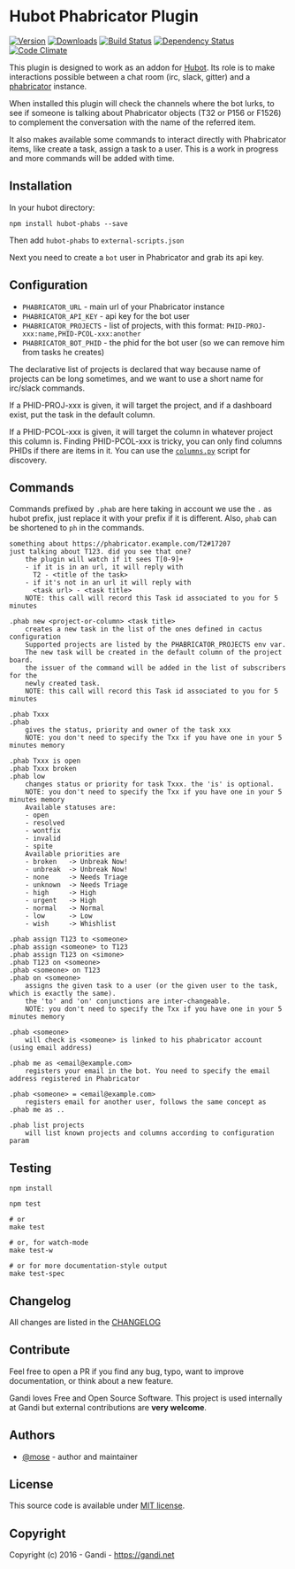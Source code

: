 Hubot Phabricator Plugin
=================================

[![Version](https://img.shields.io/npm/v/hubot-phabs.svg)](https://www.npmjs.com/package/hubot-phabs)
[![Downloads](https://img.shields.io/npm/dt/hubot-phabs.svg)](https://www.npmjs.com/package/hubot-phabs)
[![Build Status](https://img.shields.io/travis/Gandi/hubot-phabs.svg)](https://travis-ci.org/Gandi/hubot-phabs)
[![Dependency Status](https://gemnasium.com/Gandi/hubot-phabs.svg)](https://gemnasium.com/Gandi/hubot-phabs)
[![Code Climate](https://img.shields.io/codeclimate/github/Gandi/hubot-phabs.svg)](https://codeclimate.com/github/Gandi/hubot-phabs)

This plugin is designed to work as an addon for [Hubot](https://hubot.github.com/). Its role is to make interactions possible between a chat room (irc, slack, gitter) and a [phabricator](https://www.phacility.com/phabricator/) instance.

When installed this plugin will check the channels where the bot lurks, to see if someone is talking about Phabricator objects (T32 or P156 or F1526) to complement the conversation with the name of the referred item.

It also makes available some commands to interact directly with Phabricator items, like create a task, assign a task to a user. This is a work in progress and more commands will be added with time.

Installation
--------------
In your hubot directory:    

    npm install hubot-phabs --save

Then add `hubot-phabs` to `external-scripts.json`

Next you need to create a `bot` user in Phabricator and grab its api key.

Configuration
-----------------

- `PHABRICATOR_URL` - main url of your Phabricator instance
- `PHABRICATOR_API_KEY` - api key for the bot user
- `PHABRICATOR_PROJECTS` - list of projects, with this format: `PHID-PROJ-xxx:name,PHID-PCOL-xxx:another`
- `PHABRICATOR_BOT_PHID` - the phid for the bot user (so we can remove him from tasks he creates)

The declarative list of projects is declared that way because name of projects can be long sometimes, and we want to use a short name for irc/slack commands. 

If a PHID-PROJ-xxx is given, it will target the project, and if a dashboard exist, put the task in the default column.

If a PHID-PCOL-xxx is given, it will target the column in whatever project this column is. Finding PHID-PCOL-xxx is tricky, you can only find columns PHIDs if there are items in it. You can use the [`columns.py`](columns.py) script for discovery.

Commands
--------------

Commands prefixed by `.phab` are here taking in account we use the `.` as hubot prefix, just replace it with your prefix if it is different. Also, `phab` can be shortened to `ph` in the commands.

    something about https://phabricator.example.com/T2#17207
    just talking about T123. did you see that one?
        the plugin will watch if it sees T[0-9]+
        - if it is in an url, it will reply with 
          T2 - <title of the task>
        - if it's not in an url it will reply with
          <task url> - <task title>
        NOTE: this call will record this Task id associated to you for 5 minutes

    .phab new <project-or-column> <task title>
        creates a new task in the list of the ones defined in cactus configuration
        Supported projects are listed by the PHABRICATOR_PROJECTS env var.
        The new task will be created in the default column of the project board.
        the issuer of the command will be added in the list of subscribers for the
        newly created task.
        NOTE: this call will record this Task id associated to you for 5 minutes

    .phab Txxx
    .phab
        gives the status, priority and owner of the task xxx
        NOTE: you don't need to specify the Txx if you have one in your 5 minutes memory

    .phab Txxx is open
    .phab Txxx broken
    .phab low
        changes status or priority for task Txxx. the 'is' is optional.
        NOTE: you don't need to specify the Txx if you have one in your 5 minutes memory
        Available statuses are:
        - open
        - resolved
        - wontfix
        - invalid
        - spite
        Available priorities are
        - broken   -> Unbreak Now!
        - unbreak  -> Unbreak Now!
        - none     -> Needs Triage
        - unknown  -> Needs Triage
        - high     -> High
        - urgent   -> High
        - normal   -> Normal
        - low      -> Low
        - wish     -> Whishlist

    .phab assign T123 to <someone>
    .phab assign <someone> to T123
    .phab assign T123 on <simone>
    .phab T123 on <someone>
    .phab <someone> on T123
    .phab on <someone>
        assigns the given task to a user (or the given user to the task, which is exactly the same).
        the 'to' and 'on' conjunctions are inter-changeable.
        NOTE: you don't need to specify the Txx if you have one in your 5 minutes memory

    .phab <someone>
        will check is <someone> is linked to his phabricator account (using email address)

    .phab me as <email@example.com>
        registers your email in the bot. You need to specify the email address registered in Phabricator

    .phab <someone> = <email@example.com>
        registers email for another user, follows the same concept as .phab me as ..

    .phab list projects
        will list known projects and columns according to configuration param

Testing
----------------

    npm install

    npm test
    
    # or
    make test
    
    # or, for watch-mode
    make test-w

    # or for more documentation-style output
    make test-spec

Changelog
---------------
All changes are listed in the [CHANGELOG](CHANGELOG.md)

Contribute
--------------
Feel free to open a PR if you find any bug, typo, want to improve documentation, or think about a new feature. 

Gandi loves Free and Open Source Software. This project is used internally at Gandi but external contributions are **very welcome**. 

Authors
------------
- [@mose](https://github.com/mose) - author and maintainer

License
-------------
This source code is available under [MIT license](LICENSE).

Copyright
-------------
Copyright (c) 2016 - Gandi - https://gandi.net
